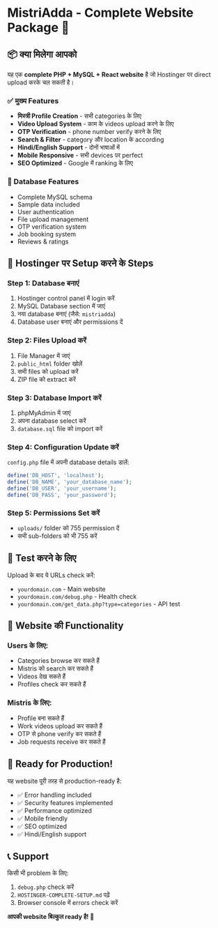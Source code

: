 # MistriAdda - Complete Website Package 🚀

## 📦 क्या मिलेगा आपको

यह एक **complete PHP + MySQL + React website** है जो Hostinger पर direct upload करके चल सकती है।

### ✅ मुख्य Features
- **मिस्त्री Profile Creation** - सभी categories के लिए
- **Video Upload System** - काम के videos upload करने के लिए
- **OTP Verification** - phone number verify करने के लिए  
- **Search & Filter** - category और location के according
- **Hindi/English Support** - दोनों भाषाओं में
- **Mobile Responsive** - सभी devices पर perfect
- **SEO Optimized** - Google में ranking के लिए

### 💾 Database Features
- Complete MySQL schema
- Sample data included
- User authentication
- File upload management
- OTP verification system
- Job booking system
- Reviews & ratings

## 🚀 Hostinger पर Setup करने के Steps

### Step 1: Database बनाएं
1. Hostinger control panel में login करें
2. MySQL Database section में जाएं
3. नया database बनाएं (जैसे: `mistriadda`)
4. Database user बनाएं और permissions दें

### Step 2: Files Upload करें  
1. File Manager में जाएं
2. `public_html` folder खोलें
3. सभी files को upload करें
4. ZIP file को extract करें

### Step 3: Database Import करें
1. phpMyAdmin में जाएं
2. अपना database select करें
3. `database.sql` file को import करें

### Step 4: Configuration Update करें
`config.php` file में अपनी database details डालें:
```php
define('DB_HOST', 'localhost');
define('DB_NAME', 'your_database_name');
define('DB_USER', 'your_username'); 
define('DB_PASS', 'your_password');
```

### Step 5: Permissions Set करें
- `uploads/` folder को 755 permission दें
- सभी sub-folders को भी 755 करें

## 🔧 Test करने के लिए

Upload के बाद ये URLs check करें:
- `yourdomain.com` - Main website
- `yourdomain.com/debug.php` - Health check
- `yourdomain.com/get_data.php?type=categories` - API test

## 📱 Website की Functionality

### Users के लिए:
- Categories browse कर सकते हैं
- Mistris को search कर सकते हैं
- Videos देख सकते हैं
- Profiles check कर सकते हैं

### Mistris के लिए:
- Profile बना सकते हैं
- Work videos upload कर सकते हैं
- OTP से phone verify कर सकते हैं
- Job requests receive कर सकते हैं

## 🎯 Ready for Production!

यह website पूरी तरह से production-ready है:
- ✅ Error handling included
- ✅ Security features implemented  
- ✅ Performance optimized
- ✅ Mobile friendly
- ✅ SEO optimized
- ✅ Hindi/English support

## 📞 Support

किसी भी problem के लिए:
1. `debug.php` check करें
2. `HOSTINGER-COMPLETE-SETUP.md` पढ़ें
3. Browser console में errors check करें

**आपकी website बिल्कुल ready है! 🎉**